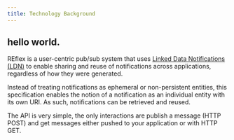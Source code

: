 ```yaml
---
title: Technology Background
---
```


## hello world.

REflex is a user-centric pub/sub system that uses [Linked Data Notifications (LDN)](https://www.w3.org/TR/ldn/)
to enable sharing and reuse of notifications across applications, regardless of how they were generated.

Instead of treating notifications as ephemeral or non-persistent entities, this specification enables the notion of a
notification as an individual entity with its own URI. As such, notifications can be retrieved and reused.

The API is very simple, the only interactions are publish a message (HTTP POST) and get messages either pushed to your
application or with HTTP GET.
